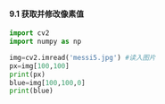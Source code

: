 #### 9.1 获取并修改像素值
```python
import cv2
import numpy as np

img=cv2.imread('messi5.jpg') #读入图片
px=img[100,100]
print(px)
blue=img[100,100,0]
print(blue)
